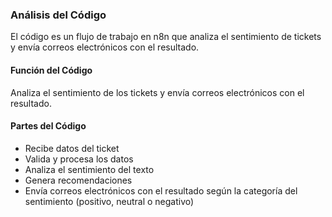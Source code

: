 ### Análisis del Código
El código es un flujo de trabajo en n8n que analiza el sentimiento de tickets y envía correos electrónicos con el resultado.

#### Función del Código
Analiza el sentimiento de los tickets y envía correos electrónicos con el resultado.

#### Partes del Código
* Recibe datos del ticket
* Valida y procesa los datos
* Analiza el sentimiento del texto
* Genera recomendaciones
* Envía correos electrónicos con el resultado según la categoría del sentimiento (positivo, neutral o negativo)